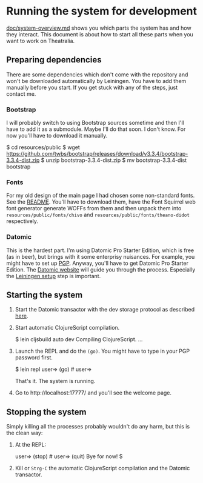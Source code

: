 # Running the system for development

[doc/system-overview.md](https://github.com/rmoehn/theatralia/blob/master/doc/system-overview.md)
shows you which parts the system has and how they interact. This document is
about how to start all these parts when you want to work on Theatralia.

## Preparing dependencies

There are some dependencies which don't come with the repository and won't be
downloaded automatically by Leiningen. You have to add them manually before you
start. If you get stuck with any of the steps, just contact me.

### Bootstrap

I will probably switch to using Bootstrap sources sometime and then I'll have to
add it as a submodule. Maybe I'll do that soon. I don't know. For now you'll
have to download it manually.

  $ cd resources/public
  $ wget https://github.com/twbs/bootstrap/releases/download/v3.3.4/bootstrap-3.3.4-dist.zip
  $ unzip bootstrap-3.3.4-dist.zip
  $ mv bootstrap-3.3.4-dist bootstrap

### Fonts

For my old design of the main page I had chosen some non-standard fonts. See the
[README](https://github.com/rmoehn/theatralia#fonts). You'll have to download
them, have the Font Squirrel web font generator generate WOFFs from them and
then unpack them into `resources/public/fonts/chivo` and
`resources/public/fonts/theano-didot` respectively.

### Datomic

This is the hardest part. I'm using Datomic Pro Starter Edition, which is free
(as in beer), but brings with it some enterprisy nuisances. For example, you
might have to set up
[PGP](https://help.riseup.net/en/security/message-security/openpgp/best-practices).
Anyway, you'll have to get Datomic Pro Starter Edition. The [Datomic
website](http://www.datomic.com/get-datomic.html) will guide you through the
process. Especially the [Leiningen
setup](http://docs.datomic.com/getting-started.html#lein-setup) step is
important.

## Starting the system

 1. Start the Datomic transactor with the dev storage protocol as described
    [here](http://docs.datomic.com/getting-started.html#dev-storage).
 2. Start automatic ClojureScript compilation.

      $ lein cljsbuild auto dev
      Compiling ClojureScript.
      ...

 3. Launch the REPL and do the `(go)`. You might have to type in your PGP
    password first.

      $ lein repl
      user=> (go)
      #<SystemMap>
      user=>

    That's it. The system is running.
 4. Go to http://localhost:17777/ and you'll see the welcome page.

## Stopping the system

Simply killing all the processes probably wouldn't do any harm, but this is the
clean way:

 1. At the REPL:

      user=> (stop)
      #<SystemMap>
      user=> (quit)
      Bye for now!
      $

 2. Kill or `Strg-C` the automatic ClojureScript compilation and the Datomic
    transactor.
